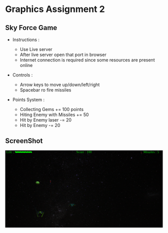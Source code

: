 # Graphics Assignment 2 
## Sky Force Game
- Instructions :
    - Use Live server
    - After live server open that port in browser
    - Internet connection is required since some resources are present online

- Controls :
    - Arrow keys to move up/down/left/right
    - Spacebar ro fire missiles

- Points System :
    - Collecting Gems += 100 points
    - Hiting Enemy with Missiles += 50
    - Hit by Enemy laser -= 20 
    - Hit by Enemy -= 20

## ScreenShot
![plot](./ScreenShot/game.png)
